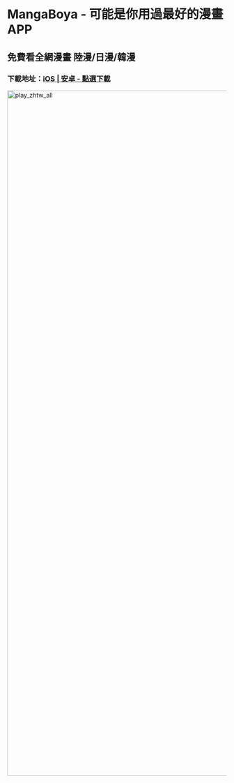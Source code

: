 # MangaBoya - 可能是你用過最好的漫畫APP
## 免費看全網漫畫 陸漫/日漫/韓漫

### 下載地址：[iOS | 安卓 - 點選下載](https://github.com/MangaBoya/mangaboya.github.io/releases)
<img width="1573" alt="play_zhtw_all" src="https://github.com/user-attachments/assets/0460328a-c29b-4a45-b4a6-4edcac6e9f98" />




